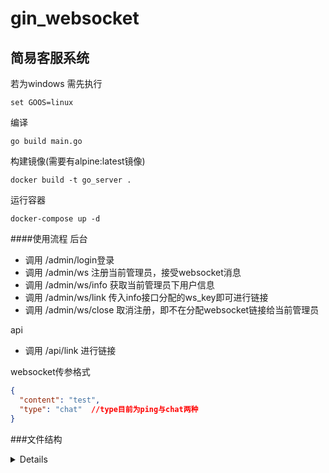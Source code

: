 # gin_websocket
## 简易客服系统

若为windows 需先执行
``````
set GOOS=linux
``````
编译
````
go build main.go 
````
构建镜像(需要有alpine:latest镜像)
````
docker build -t go_server .
````
运行容器
````
docker-compose up -d
````
####使用流程
后台
* 调用 /admin/login登录
* 调用 /admin/ws 注册当前管理员，接受websocket消息
* 调用 /admin/ws/info 获取当前管理员下用户信息
* 调用 /admin/ws/link 传入info接口分配的ws_key即可进行链接
* 调用 /admin/ws/close 取消注册，即不在分配websocket链接给当前管理员

api
* 调用 /api/link  进行链接

websocket传参格式
```json
{
  "content": "test",
  "type": "chat"  //type目前为ping与chat两种
}
```


 


###文件结构
<details>
<pre><code>
├── main.go
│
├── conf  //配置文件目录
│   └── sample-config.ini
│
├── controller
│   ├── admin //后台相关接口
│   ├── api  //外部相关接口
│   ├── perf //perf相关接口
│   └── base_controller.go //controller统一方法 目前用于统一返回信息
│
├── dao
│
├── lib //
│   ├── config  //配置读取相关
│   │   ├── config.go  //统一配置入口
│   │   ├── model.go  //mysql相关配置
│   │   ├── kafka.go  //kafka相关配置
│   │   ├── mq.go  //rabbitmq相关配置
│   │   ├── redis.go  //redis相关配置
│   │   └── websocket.go  //websocket相关配置
│   ├── kafka  //kafka相关函数
│   ├── logger  //zaplogger相关函数
│   ├── mq  //rabbitmq相关函数
│   ├── redis  //redis相关函数
│   ├── session  //session相关函数
│   ├── tools //常用工具函数
│   ├── validator //controller层参数校验相关函数
│   │   ├── validator.go  //校验统一入口
│   │   └── dao_validator.go  //需要dao层的相关校验
│
│   ├── log  //日志
│   │   ├── api  //api相关日志
│   │   ├── model  //model相关日志
│   │   ├── runtime  //运行产生的其他日志
│   │   ├── service  //service层相关日志
│   │   └── taskqueue  //延时队列相关日志
│
│   ├── middleware  //中间件
│   │   ├── global_middleware  //全局中间件
│   │   │   ├── cors.go  //跨域相关
│   │   │   ├── http_recover.go //外层recover
│   │   │   ├── http_trace.go  //请求追踪并记录
│   │   │   └── no_route.go   //请求不存在时逻辑处理
│   │   └── router_middleware  //路由中间件
│   │   │   ├── auth.go   //权限
│   │   │   └── login_limit.go  //登录错误次数限制
│
│   ├── model  //模型层
│   │   └── base_model.go  //模型统一入口
│
│   ├── router  //路由
│   │   ├── admin.go  //后台相关路由
│   │   ├── api.go  //api相关路由
│   │   └── router.go  //router统一入口
│
│   ├── service  //service层
│   │   ├── admin  //后台相关逻辑
│   │   ├── taskqueue  //延时队列相关逻辑(依赖数据库)
│   │   │   ├── task  //延时队列消费
│   │   │   │   ├── task.go  //统一逻辑入口
│   │   │   │   ├── mq_consumer.go  //rabbitmq超时重发相关逻辑
│   │   │   │   └── kafka_consumer.go  //kafka重发相关逻辑
│   │   │   └── tasakqueue.go 
│   │   ├── tracer  //http_trace 请求记录相关逻辑
│   │   ├── websocket //websocket 相关逻辑
│   │   └── service.go  //service统一入口
│
└── service
</code></pre>
</details>